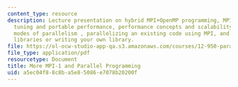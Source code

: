 ```yaml
---
content_type: resource
description: Lecture presentation on hybrid MPI+OpenMP programming, MPI performance
  tuning and portable performance, performance concepts and scalability, different
  modes of parallelism , parallelizing an existing code using MPI, and using 3rd party
  libraries or writing your own library.
file: https://ol-ocw-studio-app-qa.s3.amazonaws.com/courses/12-950-parallel-programming-for-multicore-machines-using-openmp-and-mpi-january-iap-2010/a5ec04f88c8ba5e85086e7078b20200f_MIT12_950IAP10_Lec5.pdf
file_type: application/pdf
resourcetype: Document
title: More MPI-1 and Parallel Programming
uid: a5ec04f8-8c8b-a5e8-5086-e7078b20200f
---
```


